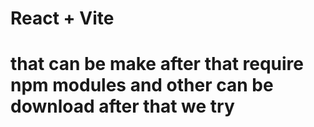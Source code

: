 # React + Vite
 # that can be make after that require npm modules and other can be download after that we try 
